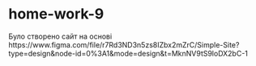 # home-work-9
<p>
Було створено сайт на основі https://www.figma.com/file/r7Rd3ND3n5zs8IZbx2mZrC/Simple-Site?type=design&node-id=0%3A1&mode=design&t=MknNV9tS9loDX2bC-1</p>
